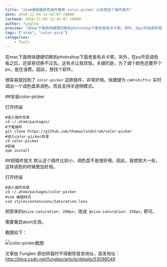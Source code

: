 ```yaml
---
title: "atom编辑器颜色插件推荐 color-picker 以及把这个插件放大"
date: 2016-11-09 12:42:07 +0800
lastmod: 2016-11-09 12:42:07 +0800
author: fungleo
preview: "在mac下面用快捷键切换到photoshop下面老是有点卡顿，另外，在ps开启调色板之后，还容易切换不过去。这有点让我烦恼，关键的是，为了调个颜色还要开个ps，是在浪费。因此，想找个软件。很容易就找到了color-picker这款插件，非常好用。快捷键为cmd+shift+c实时调出一个调色盘来调色。而且支持半透明模式。安装color-picker打开终端#进入插件目录cd~/.atom"
tags: ["atom", "color-pick"]
categories:
    - Tools
---
```


在mac下面用快捷键切换到photoshop下面老是有点卡顿，另外，在ps开启调色板之后，还容易切换不过去。这有点让我烦恼，关键的是，为了调个颜色还要开个ps，是在浪费。因此，想找个软件。

很容易就找到了 `color-picker` 这款插件，非常好用。快捷键为 `cmd+shift+c` 实时调出一个调色盘来调色。而且支持半透明模式。

##安装color-picker

打开终端
```shell
#进入插件目录
cd ~/.atom/packages/
#下载插件
git clone https://github.com/thomaslindstrom/color-picker
#进入color-picker目录
cd color-picker
#安装
npm install
```

##把插件放大
默认这个插件比较小，调色盘不是很好用。因此，我想放大一些，这样调色的时候更加好用。

打开终端
```shell
#进入插件目录
cd ~/.atom/packages/color-picker
#vim 编辑样式
vim styles/extensions/Saturation.less
```
把原来的`@size-saturation: 200px; `改成` @size-saturation: 350px;` 即可。

需要重启atom生效。

截图如下：

![color-picker截图](http://img.blog.csdn.net/20161109123924031)

文章由 Fungleo 原创转载时不得删除首发地址，首发地址：http://blog.csdn.net/fungleo/article/details/53098549 